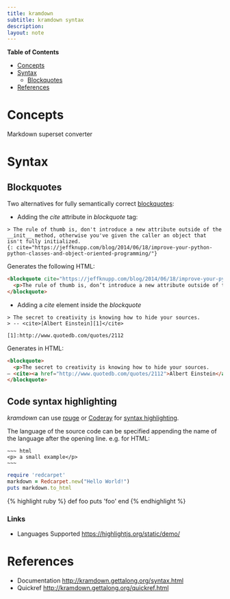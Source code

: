 ```yaml
---
title: kramdown
subtitle: kramdown syntax
description: 
layout: note
---
```



<!-- markdown-toc start - Don't edit this section. Run M-x markdown-toc-generate-toc again -->
**Table of Contents**

- [Concepts](#concepts)
- [Syntax](#syntax)
    - [Blockquotes](#blockquotes)
- [References](#references)

<!-- markdown-toc end -->

# Concepts #

Markdown superset converter

# Syntax #

## Blockquotes ##

Two alternatives for fully semantically correct [blockquotes](https://developer.mozilla.org/en-US/docs/Web/HTML/Element/blockquote):

+ Adding the _cite_ attribute in _blockquote_ tag:

~~~ kramdown
> The rule of thumb is, don't introduce a new attribute outside of the __init__ method, otherwise you've given the caller an object that isn't fully initialized.
{: cite="https://jeffknupp.com/blog/2014/06/18/improve-your-python-python-classes-and-object-oriented-programming/"}
~~~

Generates the following HTML:

~~~ html
<blockquote cite="https://jeffknupp.com/blog/2014/06/18/improve-your-python-python-classes-and-object-oriented-programming/">
  <p>The rule of thumb is, don’t introduce a new attribute outside of the <strong>init</strong> method, otherwise you’ve given the caller an object that isn’t fully initialized.
</blockquote>
~~~

+ Adding a _cite_ element inside the _blockquote_

~~~ kramdown
> The secret to creativity is knowing how to hide your sources. 
> -- <cite>[Albert Einstein][1]</cite>

[1]:http://www.quotedb.com/quotes/2112
~~~

Generates in HTML:

~~~html
<blockquote>
  <p>The secret to creativity is knowing how to hide your sources. 
– <cite><a href="http://www.quotedb.com/quotes/2112">Albert Einstein</a></cite></p>
</blockquote>
~~~

## Code syntax highlighting

_kramdown_ can use [rouge](https://github.com/jneen/rouge) or [Coderay](http://coderay.rubychan.de/) for [syntax highlighting](http://kramdown.gettalong.org/syntax_highlighter/coderay.html).

The language of the source code can be specified appending the name of the language after the opening line. e.g. for HTML:

~~~~~~
~~~ html
<p> a small example</p>
~~~
~~~~~~

```ruby
require 'redcarpet'
markdown = Redcarpet.new("Hello World!")
puts markdown.to_html
```

{% highlight ruby %}
def foo
  puts 'foo'
end
{% endhighlight %}

### Links

+ Languages Supported <https://highlightjs.org/static/demo/>


References
==========

+ Documentation <http://kramdown.gettalong.org/syntax.html>
+ Quickref <http://kramdown.gettalong.org/quickref.html>

